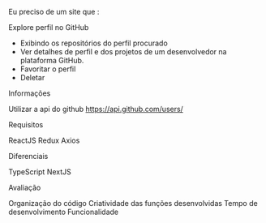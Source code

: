 Eu preciso de um site que :

Explore perfil no GitHub

- Exibindo os repositórios do perfil procurado
- Ver detalhes de perfil e dos projetos de um desenvolvedor na plataforma GitHub.
- Favoritar o perfil
- Deletar

Informações

Utilizar a api do github
https://api.github.com/users/

Requisitos

ReactJS
Redux
Axios

Diferenciais

TypeScript
NextJS

Avaliação

Organização do código
Criatividade das funções desenvolvidas
Tempo de desenvolvimento
Funcionalidade
